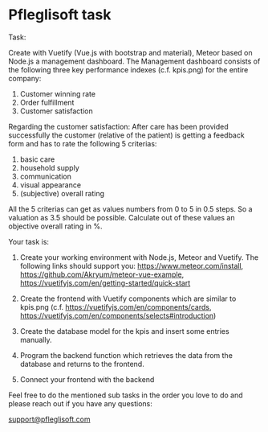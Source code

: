 # Pfleglisoft task

Task:

Create with Vuetify (Vue.js with bootstrap and material), Meteor based on Node.js a management dashboard.
The Management dashboard consists of the following three key performance indexes (c.f. kpis.png) for the entire company:

1. Customer winning rate
2. Order fulfillment
3. Customer satisfaction

Regarding the customer satisfaction: After care has been provided successfully the customer (relative of the patient) is getting a feedback form and has to rate the following 5 criterias:

1. basic care
2. household supply
3. communication
4. visual appearance
5. (subjective) overall rating

All the 5 criterias can get as values numbers from 0 to 5 in 0.5 steps. So a valuation as 3.5 should be possible.
Calculate out of these values an objective overall rating in %.

Your task is:
1. Create your working environment with Node.js, Meteor and Vuetify. The following links should support you: https://www.meteor.com/install, https://github.com/Akryum/meteor-vue-example, https://vuetifyjs.com/en/getting-started/quick-start

2. Create the frontend with Vuetify components which are similar to kpis.png (c.f. https://vuetifyjs.com/en/components/cards, https://vuetifyjs.com/en/components/selects#introduction)

3. Create the database model for the kpis and insert some entries manually.

4. Program the backend function which retrieves the data from the database and returns to the frontend.

5. Connect your frontend with the backend

Feel free to do the mentioned sub tasks in the order you love to do and please reach out if you have any questions:

support@pfleglisoft.com
